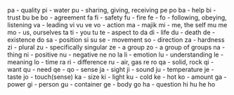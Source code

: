 


pa  - quality
pi  - water
pu - sharing, giving, receiving
pe
po
ba - help
bi - trust
bu
be
bo - agreement
fa
fi  - safety
fu  - fire
fe - 
fo - following, obeying, listening
va - leading
vi
vu
ve
vo  - action
ma  - majik
mi  - me, the self
mu
me
mo - us, ourselves
ta
ti  - you
tu
te  - aspect
to
da
di - life
du - death
de  - existence
do
sa  - position
si
su
se  - movement
so  - direction
za  - hardness
zi - plural
zu - specifically singular
ze - a group
zo - a group of groups
na  - thing
ni  - positive
nu  - negative
ne
no
la
li  - emotion
lu  - understanding
le  - meaning
lo  - time
ra
ri  - difference
ru  - air, gas
re
ro
qa  - solid, rock
qi  - want
qu  - need
qe  - 
qo  - sense
ja  - sight
ji  - sound
ju  - temperature
je  - taste
jo  - touch(sense)
ka  - size
ki  - light
ku  - cold
ke  - hot
ko  - amount
ga  - power
gi  - person
gu  - container
ge  - body
go
ha - question
hi
hu
he
ho